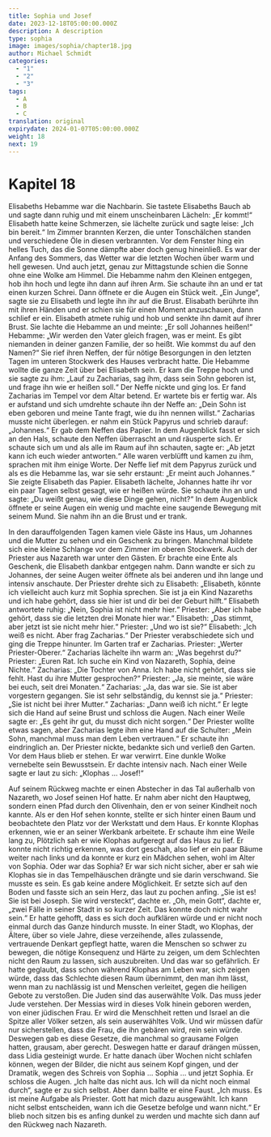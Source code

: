 ```yaml
---
title: Sophia und Josef
date: 2023-12-18T05:00:00.000Z
description: A description
type: sophia
image: images/sophia/chapter18.jpg
author: Michael Schmidt
categories:
  - "1"
  - "2"
  - "3"
tags:
  - A
  - B
  - C
translation: original
expirydate: 2024-01-07T05:00:00.000Z
weight: 18
next: 19
---
```

# Kapitel 18

Elisabeths Hebamme war die Nachbarin. Sie tastete Elisabeths Bauch ab und sagte dann ruhig und mit einem unscheinbaren Lächeln: „Er kommt!“ 
Elisabeth hatte keine Schmerzen, sie lächelte zurück und sagte leise: „Ich bin bereit.“ Im Zimmer brannten Kerzen, die unter Tonschälchen standen und verschiedene Öle in diesen verbrannten. Vor dem Fenster hing ein helles Tuch, das die Sonne dämpfte aber doch genug hineinließ. Es war der Anfang des Sommers, das Wetter war die letzten Wochen über warm und hell gewesen. Und auch jetzt, genau zur Mittagstunde schien die Sonne ohne eine Wolke am Himmel.
Die Hebamme nahm den Kleinen entgegen, hob ihn hoch und legte ihn dann auf ihren Arm. Sie schaute ihn an und er tat einen kurzen Schrei. Dann öffnete er die Augen ein Stück weit. „Ein Junge“, sagte sie zu Elisabeth und legte ihn ihr auf die Brust. Elisabath berührte ihn mit ihren Händen und er schien sie für einen Moment anzuschauen, dann schlief er ein. Elisabeth atmete ruhig und hob und senkte ihn damit auf ihrer Brust. Sie lachte die Hebamme an und meinte: „Er soll Johannes heißen!“
Hebamme: „Wir werden den Vater gleich fragen, was er meint. Es gibt niemanden in deiner ganzen Familie, der so heißt. Wie kommst du auf den Namen?“ Sie rief ihren Neffen, der für nötige Besorgungen in den letzten Tagen im unteren Stockwerk des Hauses verbracht hatte. Die Hebamme wollte die ganze Zeit über bei Elisabeth sein. Er kam die Treppe hoch und sie sagte zu ihm: „Lauf zu Zacharias, sag ihm, dass sein Sohn geboren ist, und frage ihn wie er heißen soll.“ Der Neffe nickte und ging los.
Er fand Zacharias im Tempel vor dem Altar betend. Er wartete bis er fertig war. Als er aufstand und sich umdrehte schaute ihn der Neffe an: „Dein Sohn ist eben geboren und meine Tante fragt, wie du ihn nennen willst.“
Zacharias musste nicht überlegen. er nahm ein Stück Papyrus und schrieb darauf: „Johannes.“ Er gab dem Neffen das Papier. In dem Augenblick fasst er sich an den Hals, schaute den Neffen überrascht an und räusperte sich. Er schaute sich um und als alle im Raum auf ihn schauten, sagte er: „Ab jetzt kann ich euch wieder antworten.“ Alle waren verblüfft und kamen zu ihm, sprachen mit ihm einige Worte.
Der Neffe lief mit dem Papyrus zurück und als es die Hebamme las, war sie sehr erstaunt: „Er meint auch Johannes.“ Sie zeigte Elisabeth das Papier. Elisabeth lächelte, Johannes hatte ihr vor ein paar Tagen selbst gesagt, wie er heißen würde. Sie schaute ihn an und sagte: „Du weißt genau, wie diese Dinge gehen, nicht?“ In dem Augenblick öffnete er seine Augen ein wenig und machte eine saugende Bewegung mit seinem Mund. Sie nahm ihn an die Brust und er trank.

In den darauffolgenden Tagen kamen viele Gäste ins Haus, um Johannes und die Mutter zu sehen und ein Geschenk zu bringen. Manchmal bildete sich eine kleine Schlange vor dem Zimmer im oberen Stockwerk. Auch der Priester aus Nazareth war unter den Gästen. Er brachte eine Ente als Geschenk, die Elisabeth dankbar entgegen nahm. Dann wandte er sich zu Johannes, der seine Augen weiter öffnete als bei anderen und ihn lange und intensiv anschaute. Der Priester drehte sich zu Elisabeth: „Elisabeth, könnte ich vielleicht auch kurz mit Sophia sprechen. Sie ist ja ein Kind Nazareths und ich habe gehört, dass sie hier ist und dir bei der Geburt hilft.“
Elisabeth antwortete ruhig: „Nein, Sophia ist nicht mehr hier.“
Priester: „Aber ich habe gehört, dass sie die letzten drei Monate hier war.“ 
Elisabeth: „Das stimmt, aber jetzt ist sie nicht mehr hier.“
Priester: „Und wo ist sie?“
Elisabeth: „Ich weiß es nicht. Aber frag Zacharias.“
Der Priester verabschiedete sich und ging die Treppe hinunter. Im Garten traf er Zacharias. 
Priester: „Werter Priester-Oberer.“
Zacharias lächelte ihn warm an: „Was begehrst du?“
Priester: „Euren Rat. Ich suche ein Kind von Nazareth, Sophia, deine Nichte.“
Zacharias: „Die Tochter von Anna. Ich habe nicht gehört, dass sie fehlt. Hast du ihre Mutter gesprochen?“
Priester: „Ja, sie meinte, sie wäre bei euch, seit drei Monaten.“
Zacharias: „Ja, das war sie. Sie ist aber vorgestern gegangen. Sie ist sehr selbständig, du kennst sie ja.“
Priester: „Sie ist nicht bei ihrer Mutter.“
Zacharias: „Dann weiß ich nicht.“ Er legte sich die Hand auf seine Brust und schloss die Augen. Nach einer Weile sagte er: „Es geht ihr gut, du musst dich nicht sorgen.“
Der Priester wollte etwas sagen, aber Zacharias legte ihm eine Hand auf die Schulter: „Mein Sohn, manchmal muss man dem Leben vertrauen.“ Er schaute ihn eindringlich an.
Der Priester nickte, bedankte sich und verließ den Garten. Vor dem Haus blieb er stehen. Er war verwirrt. Eine dunkle Wolke vernebelte sein Bewusstsein. Er dachte intensiv nach. Nach einer Weile sagte er laut zu sich: „Klophas ... Josef!“ 

Auf seinem Rückweg machte er einen Abstecher in das Tal außerhalb von Nazareth, wo Josef seinen Hof hatte. Er nahm aber nicht den Hauptweg, sondern einen Pfad durch den Olivenhain, den er von seiner Kindheit noch kannte. Als er den Hof sehen konnte, stellte er sich hinter einen Baum und beobachtete den Platz vor der Werkstatt und dem Haus. Er konnte Klophas erkennen, wie er an seiner Werkbank arbeitete. Er schaute ihm eine Weile lang zu, Plötzlich sah er wie Klophas aufgeregt auf das Haus zu lief. Er konnte nicht richtig erkennen, was dort geschah, also lief er ein paar Bäume weiter nach links und da konnte er kurz ein Mädchen sehen, wohl im Alter von Sophia. Oder war das Sophia? Er war sich nicht sicher, aber er sah wie Klophas sie in das Tempelhäuschen drängte und sie darin verschwand. Sie musste es sein. Es gab keine andere Möglichkeit. Er setzte sich auf den Boden und fasste sich an sein Herz, das laut zu pochen anfing. „Sie ist es! Sie ist bei Joseph. Sie wird versteckt“, dachte er.
„Oh, mein Gott“, dachte er, „zwei Fälle in seiner Stadt in so kurzer Zeit. Das konnte doch nicht wahr sein.“ Er hatte gehofft, dass es sich doch aufklären würde und er nicht noch einmal durch das Ganze hindurch musste. In einer Stadt, wo Klophas, der Ältere, über so viele Jahre, diese verzeihende, alles zulassende, vertrauende Denkart gepflegt hatte, waren die Menschen so schwer zu bewegen, die nötige Konsequenz und Härte zu zeigen, um dem Schlechten nicht den Raum zu lassen, sich auszubreiten. Und das war so gefährlich. Er hatte geglaubt, dass schon während Klophas am Leben war, sich zeigen würde, dass das Schlechte diesen Raum übernimmt, den man ihm lässt, wenn man zu nachlässig ist und Menschen verleitet, gegen die heiligen Gebote zu verstoßen. Die Juden sind das auserwählte Volk. Das muss jeder Jude verstehen. Der Messias wird in dieses Volk hinein geboren werden, von einer jüdischen Frau. Er wird die Menschheit retten und Israel an die Spitze aller Völker setzen, als sein auserwähltes Volk. Und wir müssen dafür nur sicherstellen, dass die Frau, die ihn gebären wird, rein sein würde. Deswegen gab es diese Gesetze, die manchmal so grausame Folgen hatten, grausam, aber gerecht. Deswegen hatte er darauf drängen müssen, dass Lidia gesteinigt wurde. Er hatte danach über Wochen nicht schlafen können, wegen der Bilder, die nicht aus seinem Kopf gingen, und der Dramatik, wegen des Schreis von Sophia ... Sophia ... und jetzt Sophia. Er schloss die Augen. „Ich halte das nicht aus. Ich will da nicht noch einmal durch“, sagte er zu sich selbst. Aber dann ballte er eine Faust. „Ich muss. Es ist meine Aufgabe als Priester. Gott hat mich dazu ausgewählt. Ich kann nicht selbst entscheiden, wann ich die Gesetze befolge und wann nicht.“ Er blieb noch sitzen bis es anfing dunkel zu werden und machte sich dann auf den Rückweg nach Nazareth.

